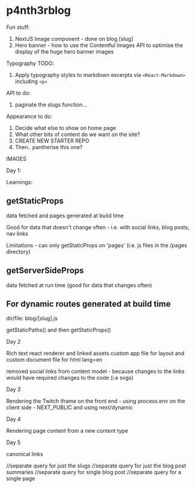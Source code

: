 # p4nth3rblog

Fun stuff:

1. NextJS Image component - done on blog [slug]
2. Hero banner - how to use the Contentful Images API to optimise the display of the huge hero banner images

Typography TODO:

1. Apply typography styles to markdown excerpts via `<React-Markdown>` including `<p>`

API to do:

1. paginate the slugs function...

Appearance to do:

1. Decide what else to show on home page
2. What other bits of content do we want on the site?
3. CREATE NEW STARTER REPO
4. Then.. pantherise this one?

IMAGES

Day 1:

Learnings:

## getStaticProps

data fetched and pages generated at build time

Good for data that doesn't change often - i.e. with social links, blog posts, nav links

Limitations - can only getStaticProps on 'pages' (i.e. js files in the /pages directory)

## getServerSideProps

data fetched at run time (good for data that changes often)

## For dynamic routes generated at build time

dir/file: blog/[slug].js

getStaticPaths()
and then
getStaticProps()

Day 2

Rich text react renderer and linked assets
custom app file for layout and custom document file for html lang=en

removed social links from content model - because changes to the links would have required changes to the code (i.e svgs)

Day 3

Rendering the Twitch iframe on the front end - using process.env on the client side - NEXT_PUBLIC and using next/dynamic

Day 4

Rendering page content from a new content type

Day 5

canonical links

//separate query for just the slugs
//separate query for just the blog post summaries
//separate query for single blog post
//separate query for a single page
